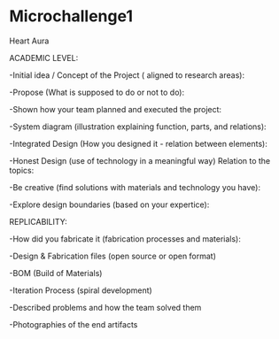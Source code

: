 # Microchallenge1
Heart Aura



ACADEMIC LEVEL:



-Initial idea / Concept of the Project ( aligned to research areas):



-Propose (What is supposed to do or not to do):


-Shown how your team planned and executed the project:

-System diagram (illustration explaining function, parts, and relations):

-Integrated Design (How you designed it - relation between elements):

-Honest Design (use of technology in a meaningful way) Relation to the topics:

-Be creative (find solutions with materials and technology you have):

-Explore design boundaries (based on your expertice):




REPLICABILITY:

-How did you fabricate it (fabrication processes and materials):



-Design & Fabrication files (open source or open format)

-BOM (Build of Materials)

-Iteration Process (spiral development)

-Described problems and how the team solved them

-Photographies of the end artifacts
